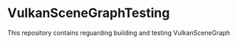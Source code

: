# VulkanSceneGraphTesting
This repository contains reguarding building and testing VulkanSceneGraph
